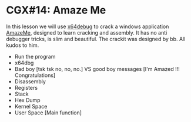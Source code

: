 # CGX#14: Amaze Me

In this lesson we will use [x64debug](https://x64dbg.com/)
to crack a windows application [AmazeMe](https://www.wechall.net/download/30/amazeme_exe),
designed to learn cracking and assembly.
It has no anti debugger tricks, is slim and beautiful.
The crackit was designed by bb. All kudos to him.
 
 - Run the program
 - x64dbg
 - Bad boy [tsk tsk no, no, no.] VS good boy messages [I'm Amazed !!! Congratulations]
 - Disassembly
 - Registers
 - Stack
 - Hex Dump
 - Kernel Space
 - User Space [Main function] 
 
